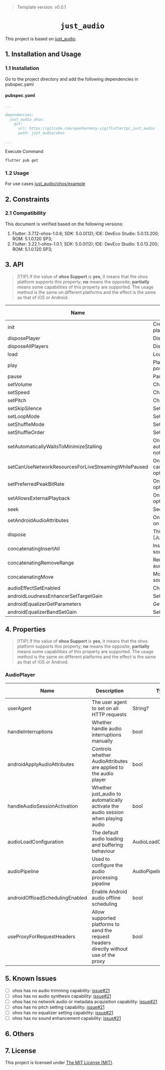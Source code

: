 > Template version: v0.0.1

<p align="center">
  <h1 align="center"> <code>just_audio</code> </h1>
</p>

This project is based on [just_audio](https://pub.dev/packages/just_audio/versions).

## 1. Installation and Usage

### 1.1 Installation

Go to the project directory and add the following dependencies in pubspec.yaml

<!-- tabs:start -->

#### pubspec.yaml

```yaml
...

dependencies:
  just_audio_ohos:
    git:
      url: https://gitcode.com/openharmony-sig/fluttertpc_just_audio
      path: just_audio/ohos

...
```

Execute Command

```bash
flutter pub get
```

<!-- tabs:end -->

### 1.2 Usage

For use cases [just_audio/ohos/example](/just_audio/ohos/example/lib/main.dart)

## 2. Constraints

### 2.1 Compatibility

This document is verified based on the following versions:

1. Flutter: 3.7.12-ohos-1.0.6; SDK: 5.0.0(12); IDE: DevEco Studio: 5.0.13.200; ROM: 5.1.0.120 SP3;
2. Flutter: 3.22.1-ohos-1.0.1; SDK: 5.0.0(12); IDE: DevEco Studio: 5.0.13.200; ROM: 5.1.0.120 SP3;

## 3. API

> [!TIP] If the value of **ohos Support** is **yes**, it means that the ohos platform supports this property; **no** means the opposite; **partially** means some capabilities of this property are supported. The usage method is the same on different platforms and the effect is the same as that of iOS or Android.

| Name                                                 | Description                                                                                                              | Type     | Input                                                               | Output                                                                 | ohos Support |
|------------------------------------------------------|--------------------------------------------------------------------------------------------------------------------------|----------|---------------------------------------------------------------------|:-----------------------------------------------------------------------|--------------|
| init                                                 | Creates a new platform player and returns a nested platform interface for communicating with that player                 | function | InitRequest request                                                 | `Future<AudioPlayerPlatform> `                                         | yes          |
| disposePlayer                                        | Disposes of a platform player                                                                                            | function | DisposePlayerRequest request                                        | `Future<DisposePlayerResponse>`                                        | yes          |
| disposeAllPlayers                                    | Disposes of all platform players                                                                                         | function | DisposeAllPlayersRequest request                                    | `Future<DisposeAllPlayersResponse>`                                    | yes          |
| load                                                 | Loads an audio source                                                                                                    | function | LoadRequest request                                                 | `Future<LoadResponse>`                                                 | yes          |
| play                                                 | Plays the current audio source at the current index and position                                                         | function | PlayRequest request                                                 | `Future<PlayResponse>`                                                 | yes          |
| pause                                                | Pauses playback                                                                                                          | function | PauseRequest request                                                | `Future<PauseResponse>`                                                | yes          |
| setVolume                                            | Changes the volume                                                                                                       | function | SetVolumeRequest request                                            | `Future<SetVolumeResponse>`                                            | yes          |
| setSpeed                                             | Changes the playback speed                                                                                               | function | SetSpeedRequest request                                             | `Future<SetSpeedResponse>`                                             | yes          |
| setPitch                                             | Changes the pitch                                                                                                        | function | SetPitchRequest request                                             | `Future<SetPitchResponse>`                                             | yes          |
| setSkipSilence                                       | Sets skipSilence to true/false                                                                                           | function | /                                                                   | `Future<SetSkipSilenceResponse>`                                       | yes          |
| setLoopMode                                          | Sets the loop mode                                                                                                       | function | SetLoopModeRequest request                                          | `Future<SetLoopModeResponse>`                                          | no           |
| setShuffleMode                                       | Sets the shuffle mode                                                                                                    | function | SetShuffleModeRequest request                                       | `Future<SetShuffleModeResponse>`                                       | no           |
| setShuffleOrder                                      | Sets the shuffle order                                                                                                   | function | SetShuffleOrderRequest request                                      | `Future<SetShuffleOrderResponse>`                                      | no           |
| setAutomaticallyWaitsToMinimizeStalling              | On iOS and macOS, sets the automaticallyWaitsToMinimizeStalling option and does nothing on other platforms               | function | SetAutomaticallyWaitsToMinimizeStallingRequest request              | `Future<SetAutomaticallyWaitsToMinimizeStallingResponse>`              | no           |
| setCanUseNetworkResourcesForLiveStreamingWhilePaused | On iOS and macOS, sets the canUseNetworkResourcesForLiveStreamingWhilePaused option, and does nothing on other platforms | function | SetCanUseNetworkResourcesForLiveStreamingWhilePausedRequest request | `Future<SetCanUseNetworkResourcesForLiveStreamingWhilePausedResponse>` | no           |
| setPreferredPeakBitRate                              | On iOS and macOS, sets the preferredPeakBitRate option, and does nothing on other platforms                              | function | SetPreferredPeakBitRateRequest request                              | `Future<SetPreferredPeakBitRateResponse>`                              | no           |
| setAllowsExternalPlayback                            | On iOS and macOS, sets the allowsExternalPlayback option, and does nothing on other platforms.                           | function | SetAllowsExternalPlaybackRequest request                            | `Future<SetAllowsExternalPlaybackResponse>`                            | no           |
| seek                                                 | Seeks to the given index and position                                                                                    | function | SeekRequest request                                                 | `Future<SeekResponse>`                                                 | yes          |
| setAndroidAudioAttributes                            | On Android, sets the audio attributes, and does nothing on other platforms                                               | function | SetAndroidAudioAttributesRequest request                            | `Future<SetAndroidAudioAttributesResponse>`                            | no           |
| dispose                                              | This method will still be called as a [JustAudioPlatform.disposePlayer] is not implemented                               | function | DisposeRequest request                                              | `Future<DisposeResponse>`                                              | no           |
| concatenatingInsertAll                               | Inserts audio sources into the given concatenating audio source                                                          | function | ConcatenatingInsertAllRequest request                               | `Future<ConcatenatingInsertAllResponse>`                               | yes          |
| concatenatingRemoveRange                             | Removes audio sources from the given concatenating audio source                                                          | function | ConcatenatingRemoveRangeRequest request                             | `Future<ConcatenatingRemoveRangeResponse>`                             | yes          |
| concatenatingMove                                    | Moves an audio source within a concatenating audio source                                                                | function | ConcatenatingMoveRequest request                                    | `Future<ConcatenatingMoveResponse>`                                    | yes          |
| audioEffectSetEnabled                                | Changes the enabled status of an audio effect                                                                            | function | AudioEffectSetEnabledRequest request                                | `Future<AudioEffectSetEnabledResponse>`                                | no           |
| androidLoudnessEnhancerSetTargetGain                 | Sets the target gain on the Android loudness enhancer                                                                    | function | AndroidLoudnessEnhancerSetTargetGainRequest request                 | `Future<AndroidLoudnessEnhancerSetTargetGainResponse>`                 | no           |
| androidEqualizerGetParameters                        | Gets the Android equalizer parameters                                                                                    | function | AndroidEqualizerGetParametersRequest request                        | `Future<AndroidEqualizerGetParametersResponse>`                        | no           |
| androidEqualizerBandSetGain                          | Sets the gain for an Android equalizer band                                                                              | function | AndroidEqualizerBandSetGainRequest request                          | `Future<AndroidEqualizerBandSetGainResponse>`                          | no           |

## 4. Properties

> [!TIP] If the value of **ohos Support** is **yes**, it means that the ohos platform supports this property; **no** means the opposite; **partially** means some capabilities of this property are supported. The usage method is the same on different platforms and the effect is the same as that of iOS or Android.

### AudioPlayer

| Name                            | Description                                                                             | Type                    | Input | Ouput | ohos Support |
|---------------------------------|-----------------------------------------------------------------------------------------|-------------------------|-------|-------|--------------|
| userAgent                       | The user agent to set on all HTTP requests                                              | String?                 | /     | /     | no           |
| handleInterruptions             | Whether handle audio interruptions manually                                             | bool                    | /     | /     | no           |
| androidApplyAudioAttributes     | Controls whether AudioAttributes are applied to the audio player                        | bool                    | /     | /     | no           |
| handleAudioSessionActivation    | Whether just_audio to automatically activate the audio session when playing audio       | bool                    | /     | /     | no           |
| audioLoadConfiguration          | The default audio loading and buffering behaviour                                       | AudioLoadConfiguration? | /     | /     | no           |
| audioPipeline                   | Used to configure the audio processing pipeline                                         | AudioPipeline?          | /     | /     | no           |
| androidOffloadSchedulingEnabled | Enable Android audio offline scheduling                                                 | bool                    | /     | /     | no           |
| useProxyForRequestHeaders       | Allow supported platforms to send the request headers directly without use of the proxy | bool                    | /     | /     | no           |

## 5. Known Issues

- [ ] ohos has no audio trimming capability: [issue#21](https://gitcode.com/openharmony-sig/fluttertpc_just_audio/issues/21)
- [ ] ohos has no audio synthesis capability: [issue#21](https://gitcode.com/openharmony-sig/fluttertpc_just_audio/issues/21)
- [ ] ohos has no network audio or metadata acquisition capability: [issue#21](https://gitcode.com/openharmony-sig/fluttertpc_just_audio/issues/21)
- [ ] ohos has no pitch setting capability: [issue#21](https://gitcode.com/openharmony-sig/fluttertpc_just_audio/issues/21)
- [ ] ohos has no equalizer setting capability: [issue#21](https://gitcode.com/openharmony-sig/fluttertpc_just_audio/issues/21)
- [ ] ohos has no sound enhancement capability: [issue#21](https://gitcode.com/openharmony-sig/fluttertpc_just_audio/issues/21)

## 6. Others

## 7. License

This project is licensed under [The MIT License (MIT)](/LICENSE).
